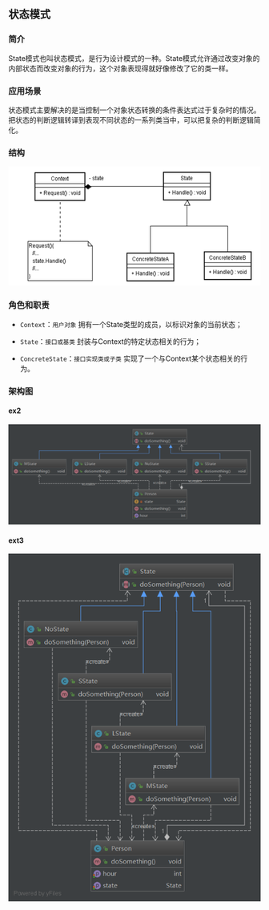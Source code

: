 

## 状态模式

### 简介

   State模式也叫状态模式，是行为设计模式的一种。State模式允许通过改变对象的内部状态而改变对象的行为，这个对象表现得就好像修改了它的类一样。 



### 应用场景

  状态模式主要解决的是当控制一个对象状态转换的条件表达式过于复杂时的情况。把状态的判断逻辑转译到表现不同状态的一系列类当中，可以把复杂的判断逻辑简化。

### 结构



![1565810760839](assets/1565810760839.png)



### 角色和职责

- `Context`：`用户对象`   拥有一个State类型的成员，以标识对象的当前状态； 

- `State`：`接口或基类` 封装与Context的特定状态相关的行为； 
- `ConcreteState`：`接口实现类或子类`   实现了一个与Context某个状态相关的行为。 





### 架构图

#### ex2

![1565811590773](assets/1565811590773.png)



#### ext3

![1565811646708](assets/1565811646708.png)
